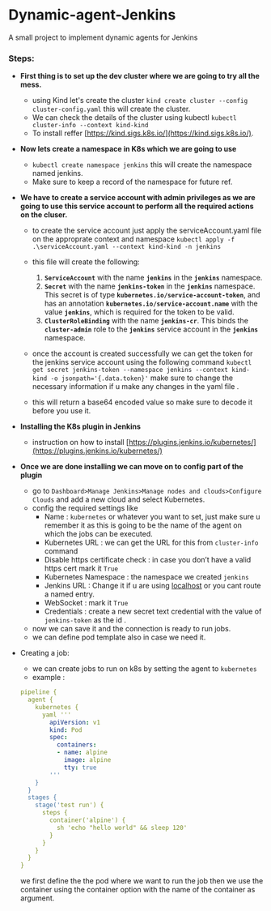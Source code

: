 # Dynamic-agent-Jenkins

A small project to implement dynamic agents for Jenkins

### Steps:

- **First thing is to set up the dev cluster where we are going to try all the mess.**
    - using Kind let's create the cluster `kind create cluster --config cluster-config.yaml` this will create the cluster.
    - We can check the details of the cluster using kubectl `kubectl cluster-info --context kind-kind`
    - To install reffer [https://kind.sigs.k8s.io/](https://kind.sigs.k8s.io/).

- **Now lets create a namespace in K8s which we are going to use**
    - `kubectl create namespace jenkins` this will create the namespace named jenkins.
    - Make sure to keep a record of the namespace for future ref.

- **We have to create a service account with admin privileges as we are going to use this service account to perform all the required actions on the cluser.**
    - to create the service account just apply the serviceAccount.yaml file on the approprate context and namespace `kubectl apply -f .\serviceAccount.yaml --context kind-kind -n jenkins`
    - this file will create the following:
        1. **`ServiceAccount`** with the name **`jenkins`** in the **`jenkins`** namespace.
        2. **`Secret`** with the name **`jenkins-token`** in the **`jenkins`** namespace. This secret is of type **`kubernetes.io/service-account-token`**, and has an annotation **`kubernetes.io/service-account.name`** with the value **`jenkins`**, which is required for the token to be valid.
        3. **`ClusterRoleBinding`** with the name **`jenkins-cr`**. This binds the **`cluster-admin`** role to the **`jenkins`** service account in the **`jenkins`** namespace.
    
    - once the account is created successfully we can get the token for the jenkins service account using the following command `kubectl get secret jenkins-token --namespace jenkins --context kind-kind -o jsonpath='{.data.token}'` make sure to change the necessary information if u make any changes in the yaml file .
    - this will return a base64 encoded value so make sure to decode it before you use it.

 

- **Installing the K8s plugin in Jenkins**
    - instruction on how to install [https://plugins.jenkins.io/kubernetes/](https://plugins.jenkins.io/kubernetes/)
- **Once we are done installing we can move on to config part of the plugin**
    - go to `Dashboard>Manage Jenkins>Manage nodes and clouds>Configure Clouds` and add a new cloud and select Kubernetes.
    - config the required settings like
        - Name : `kubernetes` or whatever you want to set, just make sure u remember it as this is going to be the name of the agent on which the jobs can be executed.
        - Kubernetes URL : we can get the URL for this from `cluster-info` command
        - Disable https certificate check : in case you don’t have a valid https cert mark it `True`
        - Kubernetes Namespace : the namespace we created `jenkins`
        - Jenkins URL : Change it if u are using [localhost](http://localhost) or you cant route a named entry.
        - WebSocket : mark it `True`
        - Credentials : create a new secret text credential with the value of `jenkins-token` as the id .
    - now we can save it and the connection is ready to run jobs.
    - we can define pod template also in case we need it.
- Creating a job:
    - we can create jobs to run on k8s by setting the agent to `kubernetes`
    - example :
    
    ```yaml
    pipeline {
      agent {
        kubernetes {
          yaml '''
            apiVersion: v1
            kind: Pod
            spec:
              containers:
              - name: alpine
                image: alpine
                tty: true
            '''
        }
      }
      stages {
        stage('test run') {
          steps {
            container('alpine') {
              sh 'echo "hello world" && sleep 120'
            }
          }
        }
      }
    }
    ```
    
    we first define the the pod where we want to run the job then we use the container using the container option with the name of the container as argument.